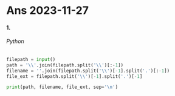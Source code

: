 # Ans 2023-11-27



#### 1.

###### Python

```python
filepath = input()
path = '\\'.join(filepath.split('\\')[:-1])
filename = ''.join(filepath.split('\\')[-1].split('.')[:-1])
file_ext = filepath.split('\\')[-1].split('.')[-1]

print(path, filename, file_ext, sep='\n')
```

